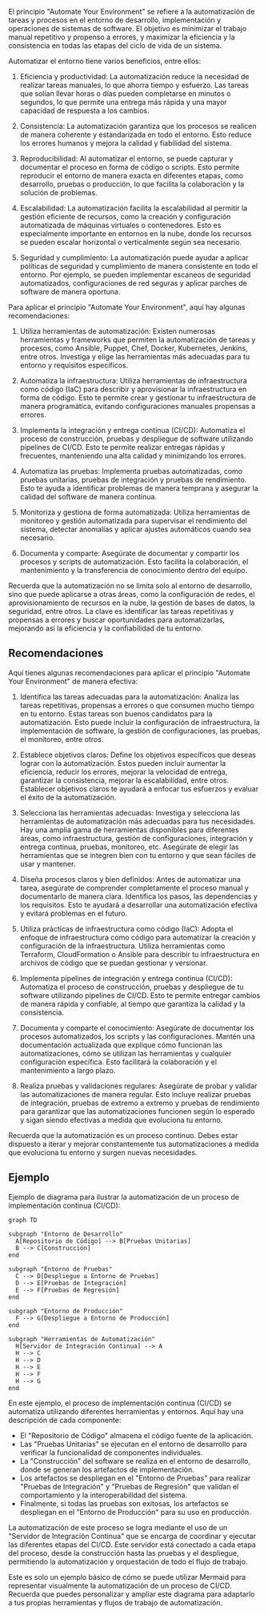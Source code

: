 El principio "Automate Your Environment" se refiere a la automatización de tareas y procesos en el entorno de desarrollo, implementación y operaciones de sistemas de software. El objetivo es minimizar el trabajo manual repetitivo y propenso a errores, y maximizar la eficiencia y la consistencia en todas las etapas del ciclo de vida de un sistema.

Automatizar el entorno tiene varios beneficios, entre ellos:

1. Eficiencia y productividad: La automatización reduce la necesidad de realizar tareas manuales, lo que ahorra tiempo y esfuerzo. Las tareas que solían llevar horas o días pueden completarse en minutos o segundos, lo que permite una entrega más rápida y una mayor capacidad de respuesta a los cambios.

2. Consistencia: La automatización garantiza que los procesos se realicen de manera coherente y estandarizada en todo el entorno. Esto reduce los errores humanos y mejora la calidad y fiabilidad del sistema.

3. Reproducibilidad: Al automatizar el entorno, se puede capturar y documentar el proceso en forma de código o scripts. Esto permite reproducir el entorno de manera exacta en diferentes etapas, como desarrollo, pruebas o producción, lo que facilita la colaboración y la solución de problemas.

4. Escalabilidad: La automatización facilita la escalabilidad al permitir la gestión eficiente de recursos, como la creación y configuración automatizada de máquinas virtuales o contenedores. Esto es especialmente importante en entornos en la nube, donde los recursos se pueden escalar horizontal o verticalmente según sea necesario.

5. Seguridad y cumplimiento: La automatización puede ayudar a aplicar políticas de seguridad y cumplimiento de manera consistente en todo el entorno. Por ejemplo, se pueden implementar escaneos de seguridad automatizados, configuraciones de red seguras y aplicar parches de software de manera oportuna.

Para aplicar el principio "Automate Your Environment", aquí hay algunas recomendaciones:

1. Utiliza herramientas de automatización: Existen numerosas herramientas y frameworks que permiten la automatización de tareas y procesos, como Ansible, Puppet, Chef, Docker, Kubernetes, Jenkins, entre otros. Investiga y elige las herramientas más adecuadas para tu entorno y requisitos específicos.

2. Automatiza la infraestructura: Utiliza herramientas de infraestructura como código (IaC) para describir y aprovisionar la infraestructura en forma de código. Esto te permite crear y gestionar tu infraestructura de manera programática, evitando configuraciones manuales propensas a errores.

3. Implementa la integración y entrega continua (CI/CD): Automatiza el proceso de construcción, pruebas y despliegue de software utilizando pipelines de CI/CD. Esto te permite realizar entregas rápidas y frecuentes, manteniendo una alta calidad y minimizando los errores.

4. Automatiza las pruebas: Implementa pruebas automatizadas, como pruebas unitarias, pruebas de integración y pruebas de rendimiento. Esto te ayuda a identificar problemas de manera temprana y asegurar la calidad del software de manera continua.

5. Monitoriza y gestiona de forma automatizada: Utiliza herramientas de monitoreo y gestión automatizada para supervisar el rendimiento del sistema, detectar anomalías y aplicar ajustes automáticos cuando sea necesario.

6. Documenta y comparte: Asegúrate de documentar y compartir los procesos y scripts de automatización. Esto facilita la colaboración, el mantenimiento y la transferencia de conocimiento dentro del equipo.

Recuerda que la automatización no se limita solo al entorno de desarrollo, sino que puede aplicarse a otras áreas, como la configuración de redes, el aprovisionamiento de recursos en la nube, la gestión de bases de datos, la seguridad, entre otros. La clave es identificar las tareas repetitivas y propensas a errores y buscar oportunidades para automatizarlas, mejorando así la eficiencia y la confiabilidad de tu entorno.

## Recomendaciones

Aquí tienes algunas recomendaciones para aplicar el principio "Automate Your Environment" de manera efectiva:

1. Identifica las tareas adecuadas para la automatización: Analiza las tareas repetitivas, propensas a errores o que consumen mucho tiempo en tu entorno. Estas tareas son buenos candidatos para la automatización. Esto puede incluir la configuración de infraestructura, la implementación de software, la gestión de configuraciones, las pruebas, el monitoreo, entre otros.

2. Establece objetivos claros: Define los objetivos específicos que deseas lograr con la automatización. Estos pueden incluir aumentar la eficiencia, reducir los errores, mejorar la velocidad de entrega, garantizar la consistencia, mejorar la escalabilidad, entre otros. Establecer objetivos claros te ayudará a enfocar tus esfuerzos y evaluar el éxito de la automatización.

3. Selecciona las herramientas adecuadas: Investiga y selecciona las herramientas de automatización más adecuadas para tus necesidades. Hay una amplia gama de herramientas disponibles para diferentes áreas, como infraestructura, gestión de configuraciones, integración y entrega continua, pruebas, monitoreo, etc. Asegúrate de elegir las herramientas que se integren bien con tu entorno y que sean fáciles de usar y mantener.

4. Diseña procesos claros y bien definidos: Antes de automatizar una tarea, asegúrate de comprender completamente el proceso manual y documentarlo de manera clara. Identifica los pasos, las dependencias y los requisitos. Esto te ayudará a desarrollar una automatización efectiva y evitará problemas en el futuro.

5. Utiliza prácticas de infraestructura como código (IaC): Adopta el enfoque de infraestructura como código para automatizar la creación y configuración de la infraestructura. Utiliza herramientas como Terraform, CloudFormation o Ansible para describir tu infraestructura en archivos de código que se puedan gestionar y versionar.

6. Implementa pipelines de integración y entrega continua (CI/CD): Automatiza el proceso de construcción, pruebas y despliegue de tu software utilizando pipelines de CI/CD. Esto te permite entregar cambios de manera rápida y confiable, al tiempo que garantiza la calidad y la consistencia.

7. Documenta y comparte el conocimiento: Asegúrate de documentar los procesos automatizados, los scripts y las configuraciones. Mantén una documentación actualizada que explique cómo funcionan las automatizaciones, cómo se utilizan las herramientas y cualquier configuración específica. Esto facilitará la colaboración y el mantenimiento a largo plazo.

8. Realiza pruebas y validaciones regulares: Asegúrate de probar y validar las automatizaciones de manera regular. Esto incluye realizar pruebas de integración, pruebas de extremo a extremo y pruebas de rendimiento para garantizar que las automatizaciones funcionen según lo esperado y sigan siendo efectivas a medida que evoluciona tu entorno.

Recuerda que la automatización es un proceso continuo. Debes estar dispuesto a iterar y mejorar constantemente tus automatizaciones a medida que evoluciona tu entorno y surgen nuevas necesidades.

## Ejemplo

Ejemplo de diagrama para ilustrar la automatización de un proceso de implementación continua (CI/CD):

```mermaid
graph TD

subgraph "Entorno de Desarrollo"
  A[Repositorio de Código] --> B[Pruebas Unitarias]
  B --> C[Construcción]
end

subgraph "Entorno de Pruebas"
  C --> D[Despliegue a Entorno de Pruebas]
  D --> E[Pruebas de Integración]
  E --> F[Pruebas de Regresión]
end

subgraph "Entorno de Producción"
  F --> G[Despliegue a Entorno de Producción]
end

subgraph "Herramientas de Automatización"
  H[Servidor de Integración Continua] --> A
  H --> C
  H --> D
  H --> E
  H --> F
  H --> G
end

```

En este ejemplo, el proceso de implementación continua (CI/CD) se automatiza utilizando diferentes herramientas y entornos. Aquí hay una descripción de cada componente:

- El "Repositorio de Código" almacena el código fuente de la aplicación.
- Las "Pruebas Unitarias" se ejecutan en el entorno de desarrollo para verificar la funcionalidad de componentes individuales.
- La "Construcción" del software se realiza en el entorno de desarrollo, donde se generan los artefactos de implementación.
- Los artefactos se despliegan en el "Entorno de Pruebas" para realizar "Pruebas de Integración" y "Pruebas de Regresión" que validan el comportamiento y la interoperabilidad del sistema.
- Finalmente, si todas las pruebas son exitosas, los artefactos se despliegan en el "Entorno de Producción" para su uso en producción.

La automatización de este proceso se logra mediante el uso de un "Servidor de Integración Continua" que se encarga de coordinar y ejecutar las diferentes etapas del CI/CD. Este servidor está conectado a cada etapa del proceso, desde la construcción hasta las pruebas y el despliegue, permitiendo la automatización y orquestación de todo el flujo de trabajo.

Este es solo un ejemplo básico de cómo se puede utilizar Mermaid para representar visualmente la automatización de un proceso de CI/CD. Recuerda que puedes personalizar y ampliar este diagrama para adaptarlo a tus propias herramientas y flujos de trabajo de automatización.
